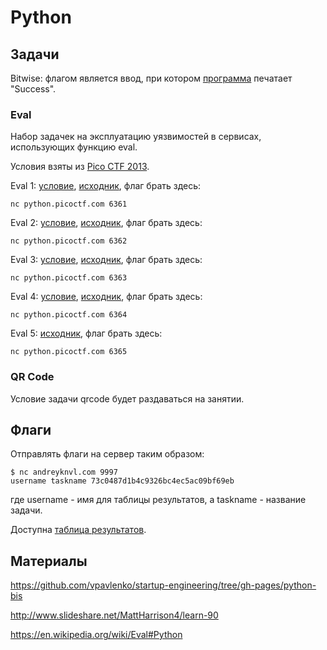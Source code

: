 Python
======

## Задачи

Bitwise: флагом является ввод, при котором [программа](https://github.com/xairy/mipt-ctf/blob/master/02-python/tasks/bitwise.py) печатает "Success".

### Eval

Набор задачек на эксплуатацию уязвимостей в сервисах, использующих функцию eval.

Условия взяты из [Pico CTF 2013](https://2013.picoctf.com).

Eval 1: [условие](https://2013.picoctf.com/problems/pyeval/stage1.html), [исходник](https://github.com/xairy/mipt-ctf/blob/master/02-python/tasks/eval1.py), флаг брать здесь:
```
nc python.picoctf.com 6361
```

Eval 2: [условие](https://2013.picoctf.com/problems/pyeval/stage2.html), [исходник](https://github.com/xairy/mipt-ctf/blob/master/02-python/tasks/eval2.py), флаг брать здесь:
```
nc python.picoctf.com 6362
```

Eval 3: [условие](https://2013.picoctf.com/problems/pyeval/stage3.html), [исходник](https://github.com/xairy/mipt-ctf/blob/master/02-python/tasks/eval3.py), флаг брать здесь:
```
nc python.picoctf.com 6363
```

Eval 4: [условие](https://2013.picoctf.com/problems/pyeval/stage4.html), [исходник](https://github.com/xairy/mipt-ctf/blob/master/02-python/tasks/eval4.py), флаг брать здесь:
```
nc python.picoctf.com 6364
```

Eval 5: [исходник](https://github.com/xairy/mipt-ctf/blob/master/02-python/tasks/eval5.py), флаг брать здесь:
```
nc python.picoctf.com 6365
```

### QR Code

Условие задачи qrcode будет раздаваться на занятии.


## Флаги

Отправлять флаги на сервер таким образом:
```
$ nc andreyknvl.com 9997
username taskname 73c0487d1b4c9326bc4ec5ac09bf69eb
```
где username - имя для таблицы результатов, а taskname - название задачи.

Доступна [таблица результатов](https://andreyknvl.com/mipt-ctf).


## Материалы

https://github.com/vpavlenko/startup-engineering/tree/gh-pages/python-bis

http://www.slideshare.net/MattHarrison4/learn-90

https://en.wikipedia.org/wiki/Eval#Python
